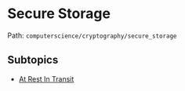 # Secure Storage

Path: `computerscience/cryptography/secure_storage`

## Subtopics
- [At Rest In Transit](./at_rest_in_transit/README.md)

